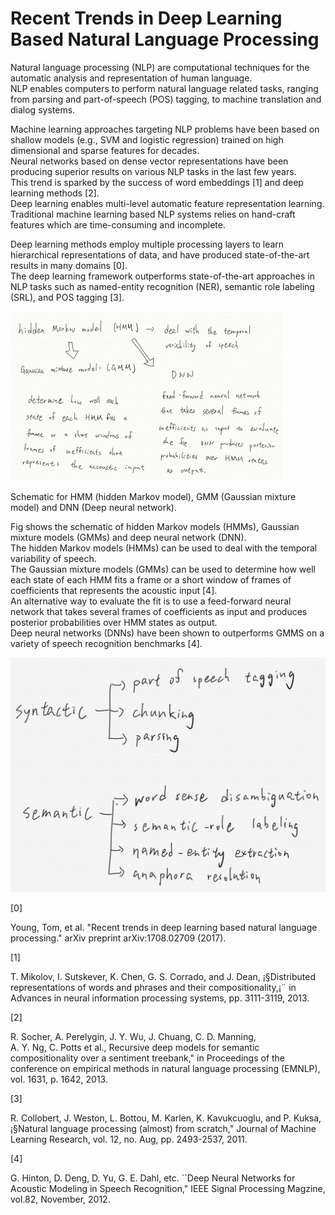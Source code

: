 # Recent Trends in Deep Learning Based Natural Language Processing

Natural language processing \(NLP\) are computational techniques for the automatic analysis and representation of human language.  
 NLP enables computers to perform natural language related tasks, ranging from parsing and part-of-speech \(POS\) tagging, to machine translation and dialog systems.

Machine learning approaches targeting NLP problems have been based on shallow models \(e.g., SVM and logistic regression\) trained on high dimensional and sparse features for decades.  
 Neural networks based on dense vector representations have been producing superior results on various NLP tasks in the last few years.  
This trend is sparked by the success of word embeddings \[1\] and deep learning methods \[2\].  
Deep learning enables multi-level automatic feature representation learning.  
Traditional machine learning based NLP systems relies on hand-craft features which are time-consuming and incomplete.

Deep learning methods employ multiple processing layers to learn hierarchical representations of data, and have produced state-of-the-art results in many domains \[0\].  
The deep learning framework outperforms state-of-the-art approaches in NLP tasks such as named-entity recognition \(NER\), semantic role labeling \(SRL\), and POS tagging \[3\].

![](/assets/HMM_GMM_DNN.jpg)

Schematic for HMM \(hidden Markov model\), GMM \(Gaussian mixture model\) and DNN \(Deep neural network\).



Fig shows the schematic of hidden Markov models \(HMMs\), Gaussian mixture models \(GMMs\) and deep neural network \(DNN\).  
The hidden Markov models \(HMMs\) can be used to deal with the temporal variability of speech.  
The Gaussian mixture models \(GMMs\) can be used to determine how well each state of each HMM fits a frame or a short window of frames of coefficients that represents the acoustic input \[4\].  
An alternative way to evaluate the fit is to use a feed-forward neural network that takes several frames of coefficients as input and produces posterior probabilities over HMM states as output.  
Deep neural networks \(DNNs\) have been shown to outperforms GMMS on a variety of speech recognition benchmarks \[4\].





![](/assets/syntactic_semantic.jpg)

\[0\]

Young, Tom, et al. "Recent trends in deep learning based natural language processing." arXiv preprint arXiv:1708.02709 \(2017\).

\[1\]

T. Mikolov, I. Sutskever, K. Chen, G. S. Corrado, and J. Dean, ¡§Distributed representations of words and phrases and their compositionality,¡¨ in Advances in neural information processing systems, pp. 3111-3119, 2013.

\[2\]

R. Socher, A. Perelygin, J. Y. Wu, J. Chuang, C. D. Manning,  
A. Y. Ng, C. Potts et al., Recursive deep models for semantic compositionality over a sentiment treebank," in Proceedings of the conference on empirical methods in natural language processing \(EMNLP\), vol. 1631, p. 1642, 2013.

\[3\]

R. Collobert, J. Weston, L. Bottou, M. Karlen, K. Kavukcuoglu, and P. Kuksa, ¡§Natural language processing \(almost\) from scratch," Journal of Machine Learning Research, vol. 12, no. Aug, pp. 2493-2537, 2011.

\[4\]

G. Hinton, D. Deng, D. Yu, G. E. Dahl, etc. \`\`Deep Neural Networks for Acoustic Modeling in Speech Recognition,"
IEEE Signal Processing Magzine, vol.82, November, 2012.







